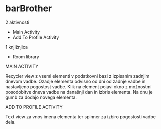 # barBrother

2 aktivnosti
  - Main Activity
  - Add To Profile Activity

1 knjižnjica
  - Room library

MAIN ACTIVITY

Recycler view z vsemi elementi v podatkovni bazi z izpisanim zadnjim dnevom vadbe. Ozadje elementa odvisno od dni od zadnje vadbe in nastavljeno pogostost vadbe. Klik na element pojavi okno z možnostmi posodobitve dneva vadbe na današnji dan in izbris elementa. Na dnu je gumb za dodajo novega elementa.

ADD TO PROFILE ACTIVITY

Text view za vnos imena elementa ter spinner za izbiro pogostosti vadbe dela.
